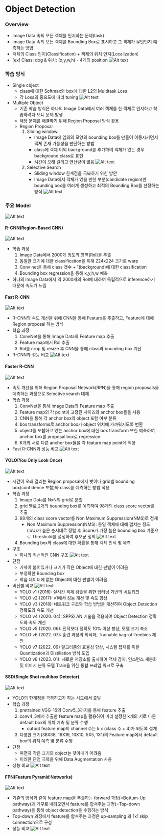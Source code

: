 # Object Detection
### Overview
- Image Data 속의 모든 객체를 인지하는 문제(task)
- Image Data 속의 모든 객체를 Bounding Box로 표시하고 그 객체가 무엇인지 예측하는 방법
- 객체의 Class 인지(Classification) + 객체의 위치 인지(Localization)
- [ex] Class: dog & 위치: (x,y,w,h) - 4개의 position
![Alt text](image.png)

### 학습 방식
- Single object
    - class에 대한 Softmax와 box에 대한 L2의 Multitask Loss
    - 각 Loss의 중요도에 따라 tuning
    ![Alt text](image-1.png)
- Multiple Object
    - 기존 학습 방식은 하나의 Image Data에서 여러 객체를 한 객체로 인지하고 학습하려다 보니 문제 발생
    - 해당 문제를 해결하기 위해 Region Proposal 방식 활용
    - Region Proposal
        1. Sliding window
            - Image Data에 임의의 모양의 bounding box를 만들어 이동시키면서 객체 존재 가능성을 판단하는 방법
            - class에 객체 이외 background를 추가하여 객체가 없는 경우 background class로 표현
            - 시간이 오래 걸리고 연산량이 많음
            ![Alt text](image-3.png)
        2. Selective Search
            - Sliding window 한계점을 극복하기 위한 방안
            - Image Data에서 객체가 있을 만한 부분(candidate region)만 bounding box를 여러개 생성하고 최적의 Bounding Box를 선정하는 방식
            ![Alt text](image-4.png)

### 주요 Model
![Alt text](image-5.png)
#### R-CNN(Region-Based CNN)
![Alt text](image-6.png)
- 학습 과정
    1. Image Data에서 2000개 정도의 영역(RoI)을 추출
    2. 동일한 크기에 대한 classification을 위해 224x224 크기로 warp
    3. Conv net을 통해 class 갯수 + 1(background)에 대한 classification
    4. Bounding box regression을 통해 x,y,h,w 예측
- 하나의 Image Data에서 약 2000개의 RoI에 대하여 독립적으로 inference하기 때문에 속도가 느림

#### Fast R-CNN
![Alt text](image-8.png)
- R-CNN의 속도 개선을 위해 CNN을 통해 Feature를 추출하고, Feature에 대해 Region proposal 하는 방식
- 학습 과정
    1. ConvNet을 통해 Image Data의 Feature map 추출
    2. Feature map에서 RoI 추출
    3. RoI를 crop 및 resize 후 CNN을 통해 class와 bounding box 계산
- R-CNN과 성능 비교
![Alt text](image-9.png)

#### Faster R-CNN
![Alt text](image-10.png)
- 속도 개선을 위해 Region Proposal Network(RPN)을 통해 region proposals을 예측하는 과정으로 Selective search 대체
- 학습 과정
    1. ConvNet을 통해 Image Data의 Feature map 추출
    2. Feature map의 각 point에 고정된 사이즈의 anchor box들을 사용
    3. CNN을 통해 각 anchor box의 object 포함 여부 분류
    4. box transforms로 anchor box가 object 위치에 가까워지도록 변환
    5. object를 포함하고 있는 anchor box에 대한 box transform 또한 예측하여 anchor box를 proposal box로 regression
    6. K개의 서로 다른 anchor box들을 각 feature map point에 적용
- Fast R-CNN과 성능 비교
![Alt text](image-11.png)

#### YOLO(You Only Look Once)
![Alt text](image-12.png)
- 시간이 오래 걸리는 Region proposal에서 벗어나 grid별 bounding box(confidence 포함)와 class를 예측하는 방법 적용
- 학습 과정
    1. Image Data를 NxN의 grid로 분할
    2. grid 별로 2개의 bounding box를 예측하여 98개의 class score vector를 추출
    3. 98개의 class score vector를 Non Maximum Suppression(NMS)로 정제
        - Non Maximum Suppression(NMS): 동일 객체에 대해 겹치는 정도(IoU)가 높은 순서대로 정렬 후 Score가 가장 높은 bounding box 기준으로 Threshold를 설정하여 후보군 정의
        ![Alt text](image-14.png)
    3. Bounding box와 class에 대한 확률을 통해 객체 인식 및 예측
- 구조
    - 하나의 직선적인 CNN 구조
![Alt text](image-13.png)
- 단점
    - 가까이 붙어있거나 크기가 작은 Object에 대한 판별이 어려움
    - 부정확한 Bounding box
    - 학습 데이터에 없는 Object에 대한 판별이 어려움
- 버전별 비교‍
![Alt text](image-15.png)
    - YOLO v1 (2016): 실시간 객체 검출을 위한 딥러닝 기반의 네트워크
    - YOLO v2 (2017): v1에서 성능 개선 및 속도 향상
    - YOLO v3 (2018): 네트워크 구조와 학습 방법을 개선하여 Object Detection 정확도와 속도 개선
    - YOLO v4 (2020. 04): SPP와 AN 기술을 적용하여 Object Detection 정확도와 속도 개선
    - YOLO v5 (2020. 06): 전작보다 정확도 10% 이상 향상, 모델 크기 축소
    - YOLO v6 (2022. 07): 훈련 과정의 최적화, Trainable bag-of-freebies 제안
    - YOLO v7 (2022. 09) 알고리즘의 효율성 향상, 시스템 탑재를 위한 Quantization과 Distillation 방식 도입
    - YOLO v8 (2023. 01): 새로운 저장소를 출시하여 객체 감지, 인스턴스 세분화 및 이미지 분류 모델 Train을 위한 통합 프레임 워크로 구축

#### SSD(Single Shot multibox Detector)
![Alt text](image-16.png)
- YOLO의 한계점을 극복하고자 하는 시도에서 출발
- 학습 과정
    1. pretrained VGG-16의 Conv5_3까지를 통해 feature 추출
    2. conv4_3에서 추출한 feature map을 활용하여 미리 설정한 k개의 서로 다른 default box의 위치 예측 및 분류 수행
        - output feature map의 channel 수는 k x (class 수 + 4)가 되도록 설계
    3. 다양한 크기(38X38, 19X19, 10X10, 5X5, 1X1)의 Feature map에서 default box의 위치 예측 및 분류 수행
- 단점
    - 여전히 작은 크기의 object는 찾아내기 어려움
    - 이러한 단점 극복을 위해 Data Augmentation 사용
- 성능 비교
![Alt text](image-17.png)

#### FPN(Feature Pyramid Networks)
![Alt text](image-18.png)
- 기존의 방식과 같이 feature map을 추출하는 forward 과정(=Bottum-Up pathway)과 거꾸로 내려오면서 feature를 합쳐주는 과정(=Top-down pathway)을 통해 object detection을 수행하는 방식
- Top-down 과정에서 feature를 합쳐주는 과정은 up-sampling 과 1x1 skip connection으로 구성
- 성능 비교
![Alt text](image-19.png)